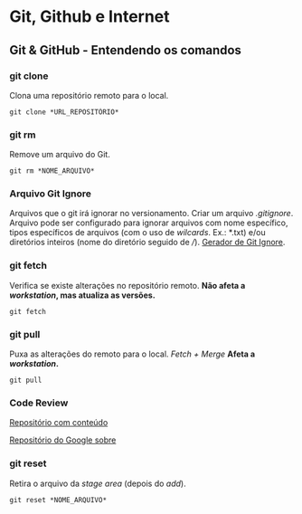 # Git, Github e Internet

## Git & GitHub - Entendendo os comandos

### git clone

Clona uma repositório remoto para o local.

```
git clone *URL_REPOSITÓRIO*
```

### git rm

Remove um arquivo do Git.

```
git rm *NOME_ARQUIVO*
```

### Arquivo Git Ignore

Arquivos que o git irá ignorar no versionamento.
Criar um arquivo *.gitignore*. 
Arquivo pode ser configurado para ignorar arquivos com nome específico, tipos específicos de arquivos (com o uso de *wilcards*. Ex.: *.txt) e/ou diretórios inteiros (nome do diretório seguido de */*). [Gerador de Git Ignore](toptal.com/developers/gitignore).

### git fetch

Verifica se existe alterações no repositório remoto.
**Não afeta a *workstation*, mas atualiza as versões.**

```
git fetch
```

### git pull

Puxa as alterações do remoto para o local. *Fetch + Merge*
**Afeta a *workstation*.**

```
git pull
```

### Code Review

[Repositório com conteúdo](https://github.com/joho/awesome-code-review)

[Repositório do Google sobre](https://github.com/google/eng-practices)

### git reset

Retira o arquivo da *stage area* (depois do *add*).

```
git reset *NOME_ARQUIVO*
```

